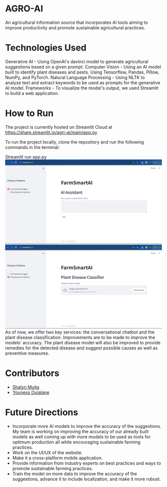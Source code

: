 # AGRO-AI
An agricultural information source that incorporates AI tools aiming to improve productivity and promote sustainable agricultural practices. 

# Technologies Used
Generative AI - Using OpenAI's davinci model to generate agricultural suggestions based on a given prompt.
Computer Vision - Using an AI model built  to identify plant diseases and pests. Using Tensorflow, Pandas, Pillow, NumPy, and PyTorch.
Natural Language Processing - Using NLTK to analyze text and extract keywords to be used as prompts for the generative AI model.
Frameworks - To visualize the model's output, we used Streamlit to build a web application.

# How to Run
The project is currently hosted on Streamlit Cloud at https://share.streamlit.io/agri-ai/main/app.py

To run the project locally, clone the repository and run the following commands in the terminal:

Streamlit run app.py
![Alt text](image2.jpeg)
![A simple FarmSmartAI web app](image.png)
As of now, we offer two key services: the conversational chatbot and the plant disease classification. Improvements are to be made to improve the models' accuracy. The plant disease model will also be improved to provide remedies for the detected disease and suggest possible causes as well as preventive measures. 

# Contributors
- [Shalyn Muita ]()
- [Youness Ouialane]()

# Future Directions
- Incorporate more AI models to improve the accuracy of the suggestions. My team is working on improving the accuracy of our already built models as well coming up with more models to be used as tools for optimum production all while encouraging sustainable farming practices.
- Work on the UI/UX of the website.
- Make it a cross-platform mobile application.
- Provide information from industry experts on best practices and ways to promote sustainable farming practices.
- Train the model on more data to improve the accuracy of the suggestions, advance it to include localization, and make it more robust.
